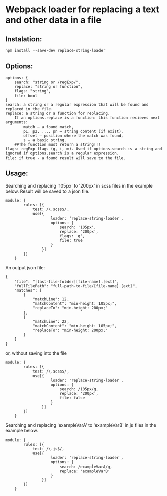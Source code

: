 # Webpack loader for replacing a text and other data in a file
## Instalation:
```
npm install --save-dev replace-string-loader
```
## Options:
```
options: {
    search: "string or /regExp/",
    replace: "string or function",
    flags: "string",
    file: bool
}
search: a string or a regular expression that will be found and replaced in the file.  
replace: a string or a function for replacing. 
    If an options.replace is a function: this function recieves next arguments:
        match – a found match,
        p1, p2, ..., pn – string content (if exist),
        offset – position where the match was found,
        s – a basic string.
    ##The function must return a string!!!
flags: regExp flags (g, i, m). Used if options.search is a string and ignored if options.search is a regular expression.
file: if true - a found result will save to the file.
```
## Usage:
Searching and replacing '105px' to '200px' in scss files in the example below. 
Result will be saved to a json file.
```
module: {
        rules: [{
            test: /\.scss$/,
            use[{
                    loader: 'replace-string-loader',
                    options: {
                        search: '105px',
                        replace: '200px',
                        flags: 'g',
                        file: true
                    }
                }]
        }]
    }
```
An output json file:
```
{
    "file": "[last-file-folder][file-name].[ext]",
    "fullFilePath": "full-path-to-file/[file-name].[ext]",
    "matches": [
        {
            "matchLine": 12,
            "matchContent": "min-height: 105px;",
            "replaceTo": "min-height: 200px;"
        },
        {
            "matchLine": 22,
            "matchContent": "min-height: 105px;",
            "replaceTo": "min-height: 200px;"
        }
    ]
}
```
or, without saving into the file
```
module: {
        rules: [{
            test: /\.scss$/,
            use[{
                    loader: 'replace-string-loader',
                    options: {
                        search: /105px/g,
                        replace: '200px',
                        file: false
                    }
                }]
        }]
    }
```
Searching and replacing 'exampleVarA' to 'exampleVarB' in js files in the example below. 
```
module: {
        rules: [{
            test: /\.js$/,
            use[{
                    loader: 'replace-string-loader',
                    options: {
                        search: /exampleVarA/g,
                        replace: 'exampleVarB'
                    }
                }]
        }]
    }
```